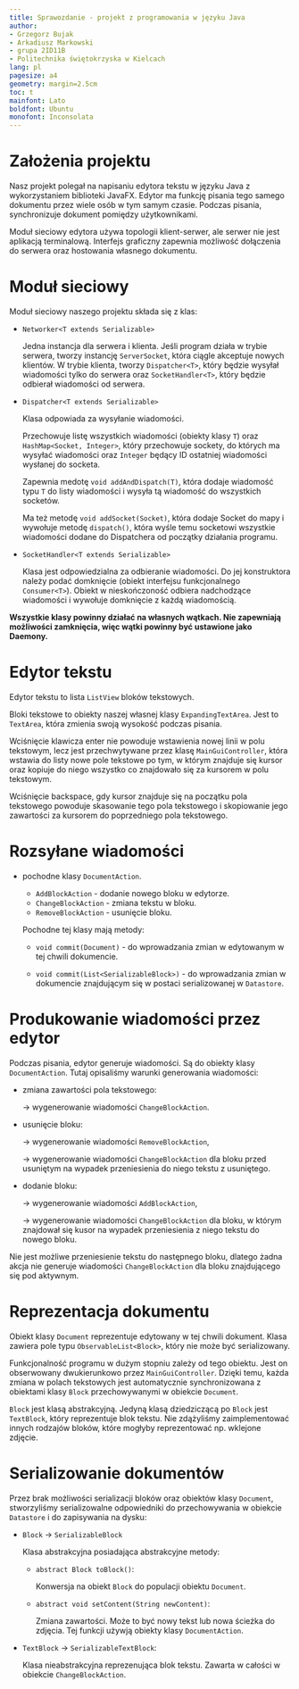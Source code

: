 ```yaml
---
title: Sprawozdanie - projekt z programowania w języku Java
author:
- Grzegorz Bujak
- Arkadiusz Markowski
- grupa 2ID11B
- Politechnika świętokrzyska w Kielcach
lang: pl
pagesize: a4
geometry: margin=2.5cm
toc: t
mainfont: Lato
boldfont: Ubuntu
monofont: Inconsolata
---
```


# Założenia projektu

Nasz projekt polegał na napisaniu edytora tekstu w języku Java z wykorzystaniem
biblioteki JavaFX. Edytor ma funkcję pisania tego samego dokumentu przez wiele
osób w tym samym czasie. Podczas pisania, synchronizuje dokument pomiędzy
użytkownikami.

Moduł sieciowy edytora używa topologii klient-serwer, ale serwer nie jest
aplikacją terminalową. Interfejs graficzny zapewnia możliwość dołączenia do
serwera oraz hostowania własnego dokumentu.

# Moduł sieciowy

Moduł sieciowy naszego projektu składa się z klas:

- `Networker<T extends Serializable>`

    Jedna instancja dla serwera i klienta. Jeśli program działa w trybie
    serwera, tworzy instancję `ServerSocket`, która ciągle akceptuje nowych
    klientów. W trybie klienta, tworzy `Dispatcher<T>`, który będzie wysyłał
    wiadomości tylko do serwera oraz `SocketHandler<T>`, który będzie odbierał
    wiadomości od serwera.

- `Dispatcher<T extends Serializable>`

    Klasa odpowiada za wysyłanie wiadomości.

    Przechowuje listę wszystkich wiadomości (obiekty klasy `T`) oraz
    `HashMap<Socket, Integer>`, który przechowuje sockety, do których ma wysyłać
    wiadomości oraz `Integer` będący ID ostatniej wiadomości wysłanej do
    socketa.
    
    Zapewnia medotę `void addAndDispatch(T)`, która dodaje wiadomość typu `T` do
    listy wiadomości i wysyła tą wiadomość do wszystkich socketów.

    Ma też metodę `void addSocket(Socket)`, która dodaje Socket do mapy i
    wywołuje metodę `dispatch()`, która wyśle temu socketowi wszystkie
    wiadomości dodane do Dispatchera od początky działania programu.

- `SocketHandler<T extends Serializable>`

    Klasa jest odpowiedzialna za odbieranie wiadomości. Do jej konstruktora
    należy podać domknięcie (obiekt interfejsu funkcjonalnego `Consumer<T>`).
    Obiekt w nieskończoność odbiera nadchodzące wiadomości i wywołuje domknięcie
    z każdą wiadomością.

**Wszystkie klasy powinny działać na własnych wątkach. Nie zapewniają możliwości
zamknięcia, więc wątki powinny być ustawione jako Daemony.**

# Edytor tekstu

Edytor tekstu to lista `ListView` bloków tekstowych.

Bloki tekstowe to obiekty naszej własnej klasy `ExpandingTextArea`. Jest to
`TextArea`, która zmienia swoją wysokość podczas pisania.

Wciśnięcie klawicza enter nie powoduje wstawienia nowej linii w polu tekstowym,
lecz jest przechwytywane przez klasę `MainGuiController`, która wstawia do listy
nowe pole tekstowe po tym, w którym znajduje się kursor oraz kopiuje do niego
wszystko co znajdowało się za kursorem w polu tekstowym.

Wciśnięcie backspace, gdy kursor znajduje się na początku pola tekstowego
powoduje skasowanie tego pola tekstowego i skopiowanie jego zawartości za
kursorem do poprzedniego pola tekstowego.

# Rozsyłane wiadomości

- pochodne klasy `DocumentAction`.

    - `AddBlockAction` - dodanie nowego bloku w edytorze.
    - `ChangeBlockAction` - zmiana tekstu w bloku.
    - `RemoveBlockAction` - usunięcie bloku.

    Pochodne tej klasy mają metody:

    - `void commit(Document)` - do wprowadzania zmian w edytowanym w tej chwili
        dokumencie.

    - `void commit(List<SerializableBlock>)` - do wprowadzania zmian w
        dokumencie znajdującym się w postaci serializowanej w `Datastore`.


# Produkowanie wiadomości przez edytor

Podczas pisania, edytor generuje wiadomości. Są do obiekty klasy
`DocumentAction`. Tutaj opisaliśmy warunki generowania wiadomości:

- zmiana zawartości pola tekstowego:
  
    -> wygenerowanie wiadomości `ChangeBlockAction`.

- usunięcie bloku:

    -> wygenerowanie wiadomości `RemoveBlockAction`,

    -> wygenerowanie wiadomości `ChangeBlockAction` dla bloku przed usuniętym na
    wypadek przeniesienia do niego tekstu z usuniętego.

- dodanie bloku:

    -> wygenerowanie wiadomości `AddBlockAction`,

    -> wygenerowanie wiadomości `ChangeBlockAction` dla bloku, w którym
    znajdował się kusor na wypadek przeniesienia z niego tekstu do nowego bloku.

Nie jest możliwe przeniesienie tekstu do następnego bloku, dlatego żadna akcja
nie generuje wiadomości `ChangeBlockAction` dla bloku znajdującego się pod
aktywnym.

# Reprezentacja dokumentu

Obiekt klasy `Document` reprezentuje edytowany w tej chwili dokument. Klasa
zawiera pole typu `ObservableList<Block>`, który nie może być serializowany.

Funkcjonalność programu w dużym stopniu zależy od tego obiektu. Jest on
obserwowany dwukierunkowo przez `MainGuiController`. Dzięki temu, każda zmiana
w polach tekstowych jest automatycznie synchronizowana z obiektami klasy `Block`
przechowywanymi w obiekcie `Document`.

`Block` jest klasą abstrakcyjną. Jedyną klasą dziedziczącą po `Block` jest
`TextBlock`, który reprezentuje blok tekstu. Nie zdążyliśmy zaimplementować
innych rodzajów bloków, które mogłyby reprezentować np. wklejone zdjęcie.

# Serializowanie dokumentów

Przez brak możliwości serializacji bloków oraz obiektów klasy `Document`,
stworzyliśmy serializowalne odpowiedniki do przechowywania w obiekcie
`Datastore` i do zapisywania na dysku:

- `Block` -> `SerializableBlock`

    Klasa abstrakcyjna posiadająca abstrakcyjne metody:

    - `abstract Block toBlock()`:

        Konwersja na obiekt `Block` do populacji obiektu `Document`.

    - `abstract void setContent(String newContent)`:

        Zmiana zawartości. Może to być nowy tekst lub nowa ścieżka do zdjęcia.
        Tej funkcji używją obiekty klasy `DocumentAction`.

- `TextBlock` -> `SerializableTextBlock`:

    Klasa nieabstrakcyjna reprezenująca blok tekstu. Zawarta w całości w
    obiekcie `ChangeBlockAction`.

